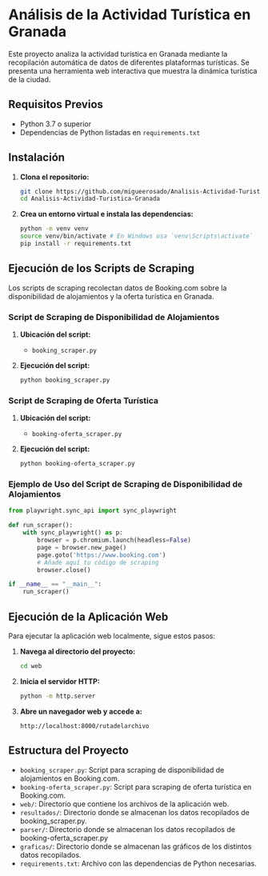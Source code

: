 # Análisis de la Actividad Turística en Granada

Este proyecto analiza la actividad turística en Granada mediante la recopilación automática de datos de diferentes plataformas turísticas. Se presenta una herramienta web interactiva que muestra la dinámica turística de la ciudad.

## Requisitos Previos

- Python 3.7 o superior
- Dependencias de Python listadas en `requirements.txt`

## Instalación

1. **Clona el repositorio:**
    ```sh
    git clone https://github.com/migueerosado/Analisis-Actividad-Turistica-Granada.git
    cd Analisis-Actividad-Turistica-Granada
    ```

2. **Crea un entorno virtual e instala las dependencias:**
    ```sh
    python -m venv venv
    source venv/bin/activate # En Windows usa `venv\Scripts\activate`
    pip install -r requirements.txt
    ```

## Ejecución de los Scripts de Scraping

Los scripts de scraping recolectan datos de Booking.com sobre la disponibilidad de alojamientos y la oferta turística en Granada.

### Script de Scraping de Disponibilidad de Alojamientos

1. **Ubicación del script:**
    - `booking_scraper.py`

2. **Ejecución del script:**
    ```sh
    python booking_scraper.py
    ```

### Script de Scraping de Oferta Turística

1. **Ubicación del script:**
    - `booking-oferta_scraper.py`

2. **Ejecución del script:**
    ```sh
    python booking-oferta_scraper.py
    ```

### Ejemplo de Uso del Script de Scraping de Disponibilidad de Alojamientos

```python
from playwright.sync_api import sync_playwright

def run_scraper():
    with sync_playwright() as p:
        browser = p.chromium.launch(headless=False)
        page = browser.new_page()
        page.goto('https://www.booking.com')
        # Añade aquí tu código de scraping
        browser.close()

if __name__ == "__main__":
    run_scraper()
```

## Ejecución de la Aplicación Web

Para ejecutar la aplicación web localmente, sigue estos pasos:

1. **Navega al directorio del proyecto:**
    ```sh
    cd web
    ```

2. **Inicia el servidor HTTP:**
    ```sh
    python -m http.server
    ```

3. **Abre un navegador web y accede a:**
    ```
    http://localhost:8000/rutadelarchivo
    ```

## Estructura del Proyecto

- `booking_scraper.py`: Script para scraping de disponibilidad de alojamientos en Booking.com.
- `booking-oferta_scraper.py`: Script para scraping de oferta turística en Booking.com.
- `web/`: Directorio que contiene los archivos de la aplicación web.
- `resultados/`: Directorio donde se almacenan los datos recopilados de booking_scraper.py.
- `parser/`: Directorio donde se almacenan los datos recopilados de booking-oferta_scraper.py
- `graficas/`: Directorio donde se almacenan las gráficos de los distintos datos recopilados.
- `requirements.txt`: Archivo con las dependencias de Python necesarias.


